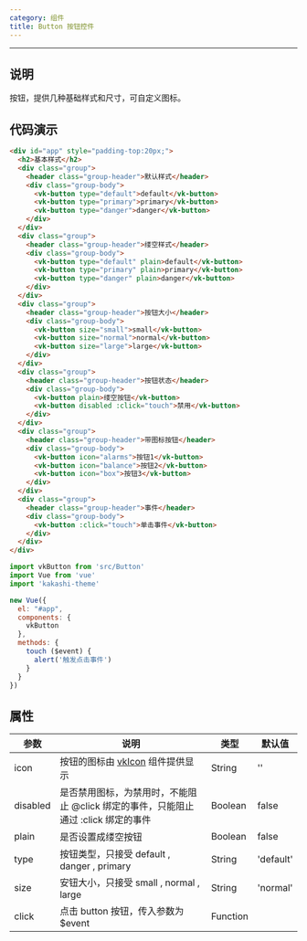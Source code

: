 ```yaml
---
category: 组件
title: Button 按钮控件
---
```

---

## 说明

按钮，提供几种基础样式和尺寸，可自定义图标。

## 代码演示

```html
<div id="app" style="padding-top:20px;">
  <h2>基本样式</h2>
  <div class="group">
    <header class="group-header">默认样式</header>
    <div class="group-body">
      <vk-button type="default">default</vk-button>
      <vk-button type="primary">primary</vk-button>
      <vk-button type="danger">danger</vk-button>
    </div>
  </div>
  <div class="group">
    <header class="group-header">缕空样式</header>
    <div class="group-body">
      <vk-button type="default" plain>default</vk-button>
      <vk-button type="primary" plain>primary</vk-button>
      <vk-button type="danger" plain>danger</vk-button>
    </div>
  </div>
  <div class="group">
    <header class="group-header">按钮大小</header>
    <div class="group-body">
      <vk-button size="small">small</vk-button>
      <vk-button size="normal">normal</vk-button>
      <vk-button size="large">large</vk-button>
    </div>
  </div>
  <div class="group">
    <header class="group-header">按钮状态</header>
    <div class="group-body">
      <vk-button plain>缕空按钮</vk-button>
      <vk-button disabled :click="touch">禁用</vk-button>
    </div>
  </div>
  <div class="group">
    <header class="group-header">带图标按钮</header>
    <div class="group-body">
      <vk-button icon="alarms">按钮1</vk-button>
      <vk-button icon="balance">按钮2</vk-button>
      <vk-button icon="box">按钮3</vk-button>
    </div>
  </div>
  <div class="group">
    <header class="group-header">事件</header>
    <div class="group-body">
      <vk-button :click="touch">单击事件</vk-button>
    </div>
  </div>
</div>
```


```js
import vkButton from 'src/Button'
import Vue from 'vue'
import 'kakashi-theme'

new Vue({
  el: "#app",
  components: {
    vkButton
  },
  methods: {
    touch ($event) {
      alert('触发点击事件')
    }
  }
})
```

## 属性

| 参数      | 说明                                     | 类型       | 默认值 |
|-----------|------------------------------------------|------------|-------|
| icon | 按钮的图标由 [vkIcon](../icon.html) 组件提供显示 | String  | '' |
| disabled | 是否禁用图标，为禁用时，不能阻止 @click 绑定的事件，只能阻止通过 :click 绑定的事件 | Boolean  | false |
| plain | 是否设置成缕空按钮 | Boolean | false |
| type	 | 按钮类型，只接受	default , danger , primary | String | 'default' |
| size | 安钮大小，只接受	small , normal , large  | String | 'normal' |
| click | 点击 button 按钮，传入参数为 $event | Function |
